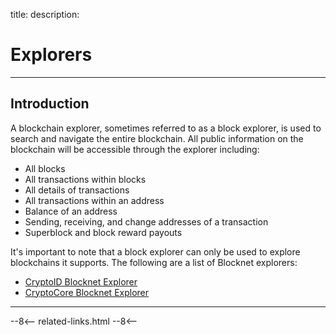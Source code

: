 title: 
description:

# Explorers

---

## Introduction
A blockchain explorer, sometimes referred to as a block explorer, is used to search and navigate the entire blockchain. All public information on the blockchain will be accessible through the explorer including: 

* All blocks
* All transactions within blocks
* All details of transactions
* All transactions within an address
* Balance of an address
* Sending, receiving, and change addresses of a transaction
* Superblock and block reward payouts

It's important to note that a block explorer can only be used to explore blockchains it supports. The following are a list of Blocknet explorers:

* [CryptoID Blocknet Explorer](https://chainz.cryptoid.info/block/)
* [CryptoCore Blocknet Explorer](https://block.ccore.online/)

---

<!-- 
## Using an Explorer
Navigating an explorer can be confusing and unintuitive if it's somethng you don't have experience with so we composed a collection of tutorial explaining how to use a block explorer.

### View Address Balance

??? example "Instructions using CryptoID"

??? example "Instructions using CryptoCore"

### View Transaction Details

??? example "Instructions using CryptoID"

??? example "Instructions using CryptoCore"

### View Transaction Hash / ID

??? example "Instructions using CryptoID"

??? example "Instructions using CryptoCore"

### View Block Details

??? example "Instructions using CryptoID"

??? example "Instructions using CryptoCore"

### View Block Hash / ID

??? example "Instructions using CryptoID"

??? example "Instructions using CryptoCore"

### View Address Transactions

??? example "Instructions using CryptoID"

??? example "Instructions using CryptoCore"
-->




<!-- 
======= Start: Related Links Section =======
- This is the related links section at the bottom of each page.
- It lists the links in the relatedLinks array variable below.
	Example: relatedLinks = [{"name":"Blocknet Website","link":"https://blocknet.co"},{"name":"API Docs","link":"https://api.blocknet.co"}];
- If the array is empty, ie. relatedLinks = [], then the related links section will not be displayed.
related-links.html
- The template and logic for the related links section can be found in docs/snippets/related-links.html
- The base path is defaulted to docs/snippets/, which can be edited in the mkdocs.yml file
- The template and logic is linked with markdown_extensions: pymdownx.snippets
-->
<script type="text/javascript">
var relatedLinks = [];
</script>

--8<--
related-links.html
--8<-- 
<!-- 
======= End: Related Links Section ======= 
-->





